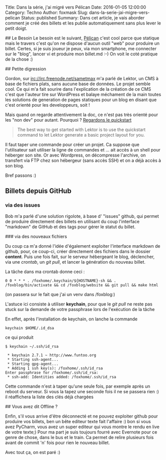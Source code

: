 Title: Dans la série, j'ai migré vers Pélican
Date: 2016-01-05 12:00:00
Category: Techno
Author: foxmask
Slug: dans-la-serie-jai-migre-vers-pelican
Status: published
Summary: Dans cet article, je vais aborder comment je créé des billets et les publie automatiquement sans plus lever le petit doigt.

## Le Besoin
Le besoin est le suivant, [Pélican](http://getpelican.com) c'est cool parce que statique mais le travers c'est qu'on ne dispose d'aucun outil "web" pour produire un billet.
Certes, si je suis joueur je peux, via mon smartphone, me connecter sur le "blog", lancer vi et produire mon billet.md :-)
On voit le coté pratique de la chose :)

## Petite digression

Gordon, sur [irc://irc.freenode.net/sametmax](irc://irc.freenode.net/sametmax) m'a parlé de Lektor, un CMS à base de fichiers plats, sans aucune base de données. Le projet semble cool.
Ce qui m'a fait sourire dans l'explication de la création de ce CMS c'est que l'auteur tire sur WordPress et balaye méchament de la main toutes les solutions de generation de pages statiques pour un blog en disant que c'est orienté pour les developpeurs, soit !

Mais quand on regarde attentivement la doc, ce n'est pas très orienté pour les "non dev" pour autant. Pourquoi ? [Regardons le quickstart](https://www.getlektor.com/docs/quickstart/)

> The best way to get started with Lektor is to use the quickstart command to let Lektor generate a basic project layout for you.

Il faut taper une commande pour créer un projet. Ca suppose que l'utilisateur sait utiliser la ligne de commandes et ... ait accès à un shell pour héberger son site.
Or avec Wordpress, on décompresse l'archive, on transfert via FTP chez son hébergeur (sans accès SSH) et on a déjà accès à son blog.

Bref passons :)

## Billets depuis GitHub

### via des issues 

Bob m'a parlé d'une solution rigolote, à base d' "issues" github, qui permet de produire directement des billets en utilisant du coup l'interface "markdown" de GitHub et des tags pour gérer le statut du billet.

### via des nouveaux fichiers 

Du coup ca m'a donné l'idée d'également exploiter l'interface markdown de github, pour, ce coup-ci, créer directement des fichiers dans le dossier **content**.
Puis une fois fait, sur le serveur hébergeant le blog, déclencher, via une *crontab*, un *git pull*, et lancer la génération du nouveau billet.

La tâche dans ma crontab donne ceci :

```shell
0 0 * * * . /foxhome/.keychain/${HOSTNAME}-sh && . /foxblog/bin/activate && cd /foxblog/website && git pull && make html
```

(on passera sur le fait que j'ai un venv dans /foxblog:)

L'astuce ici consiste à utiliser **keychain**, pour que le *git pull* ne reste pas stuck sur la demande de votre passphrase lors de l'exécution de la tâche

En effet, après l'installation de keychain, on lanche la commande

```shell
keychain $HOME/.id_dsa
```

ce qui produit

```shell
$ keychain ~/.ssh/id_rsa

 * keychain 2.7.1 ~ http://www.funtoo.org
 * Starting ssh-agent...
 * Starting gpg-agent...
 * Adding 1 ssh key(s): /foxhome/.ssh/id_rsa
Enter passphrase for /foxhome/.ssh/id_rsa:
 * ssh-add: Identities added: /foxhome/.ssh/id_rsa

```

Cette commande n'est à taper qu'une seule fois, par exemple après un reboot du serveur.
Si vous la tapez une seconde fois il ne se passera rien :) il réaffichera la liste des clés déjà chargées

## Vous avez dit Offline ?

Enfin, s'il vous arrive d'être déconnecté et ne pouvez exploiter github pour produire vos billets, ben un bête editeur texte fait l'affaire :) bon si vous avez PyCharm, vous avez un super editeur qui vous montre le rendu en live de votre texte;)
Pour ma part je suis toujours fourré avec Evernote pour ce genre de chose, dans le bus et le train. 
Ca permet de relire plusieurs fois avant de commit 'n' fois pour rien le nouveau billet.

Avec tout ça, on est paré :)

